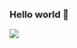 ### Hello world 👋
![](https://github-readme-stats.vercel.app/api/top-langs/?username=aditya-jnu&theme=dark&hide_border=false&include_all_commits=false&count_private=false&layout=compact)

